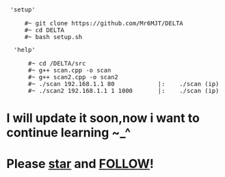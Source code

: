 <pre> 'setup'
      
     #~ git clone https://github.com/Mr6MJT/DELTA  
     #~ cd DELTA
     #~ bash setup.sh
</pre>

<pre>  'help' 

      #~ cd /DELTA/src  
      #~ g++ scan.cpp -o scan
      #~ g++ scan2.cpp -o scan2
      #~ ./scan 192.168.1.1 80            |:    ./scan (ip) (port)
      #~ ./scan2 192.168.1.1 1 1000       |:    ./scan (ip) (starting port) (ending port)
</pre>
  
  
# I will update it soon,now i want to continue learning ~_^
# Please <a href="https://github.com/Mr6MJT/DELTA">star</a> and <a href="https://github.com/Mr6MJT">FOLLOW</a>! 
